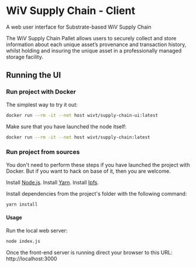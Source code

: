 # WiV Supply Chain - Client

A web user interface for Substrate-based WiV Supply Chain

The WiV Supply Chain Pallet allows users to securely collect and store information about each unique asset’s provenance and transaction history, whilst holding and insuring the unique asset in a professionally managed storage facility.

## Running the UI

### Run project with Docker

The simplest way to try it out:

```sh
docker run --rm -it --net host wivt/supply-chain-ui:latest
```

Make sure that you have launched the node itself:

```sh
docker run --rm -it --net host wivt/supply-chain:latest
```

### Run project from sources

You don't need to perform these steps if you have launched the project with Docker.
But if you want to hack on base of it, then you are welcome.

Install [Node.js](https://nodejs.org/en/download/).
Install [Yarn](https://yarnpkg.com/lang/en/docs/install/).
Install [Ipfs](https://ipfs.io).

Install dependencies from the project's folder with the following command:

```sh
yarn install
```

#### Usage
Run the local web server:

```sh
node index.js
```

Once the front-end server is running direct your browser to this URL:
http://localhost:3000
